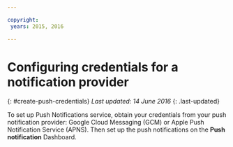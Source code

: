 ```yaml
---

copyright:
 years: 2015, 2016

---
```

# Configuring credentials for a notification provider
{: #create-push-credentials}
*Last updated: 14 June 2016*
{: .last-updated}

To set up Push Notifications service, obtain your credentials from your push notification provider: Google Cloud Messaging (GCM) or Apple Push Notification Service (APNS). Then set up the push notifications on the **Push notification** Dashboard.
